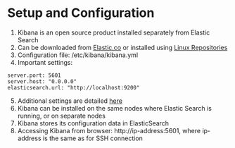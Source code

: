 # Setup and Configuration #

1. Kibana is an open source product installed separately from Elastic Search
2. Can be downloaded from [Elastic.co](https://www.elastic.co/downloads/kibana) or installed using [Linux Repositories](https://www.elastic.co/guide/en/kibana/current/setup.html#setup-repositories)
3. Configuration file: /etc/kibana/kibana.yml
4. Important settings:
  ```
  server.port: 5601
  server.host: "0.0.0.0"
  elasticsearch.url: "http://localhost:9200"
  ```
5. Additional settings are detailed [here](https://github.com/elastic/kibana/blob/master/config/kibana.yml)
6. Kibana can be installed on the same nodes where Elastic Search is running, or on separate nodes
7. Kibana stores its configuration data in ElasticSearch 
8. Accessing Kibana from browser: http://ip-address:5601, where ip-address is the same as for SSH connection